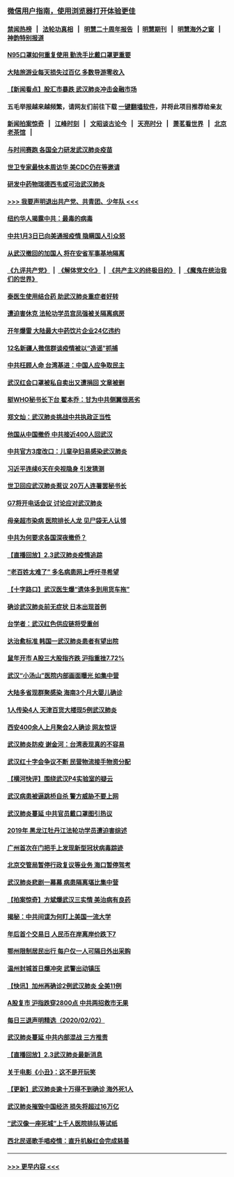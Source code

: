 ### [微信用户指南，使用浏览器打开体验更佳](https://github.com/gfw-breaker/banned-news1/blob/master/indexes/wechat-guide.md?t=0)
#### [禁闻热榜](热点新闻.md?t=0)  &nbsp;&nbsp;|&nbsp;&nbsp; [法轮功真相](https://github.com/gfw-breaker/truth/blob/master/README.md?t=0) &nbsp;&nbsp;|&nbsp;&nbsp; [明慧二十周年报告](https://github.com/gfw-breaker/mh-reports/blob/master/README.md?t=0) &nbsp;&nbsp;|&nbsp;&nbsp;[明慧期刊](https://github.com/gfw-breaker/mh-qikan) &nbsp;&nbsp;|&nbsp;&nbsp; [明慧海外之窗](https://github.com/gfw-breaker/mh-news/blob/master/README.md?t=0) &nbsp;&nbsp;|&nbsp;&nbsp; [神韵特别报道](https://github.com/gfw-breaker/mh-news/blob/master/shenyun.md?t=0)
#### [N95口罩如何重复使用 勤洗手比戴口罩更重要](../pages/nsc413/n11842236.md?t=02040611) 
#### [大陆旅游业每天损失过百亿 多数导游零收入](../pages/nsc413/n11842179.md?t=02040611) 
#### [【新闻看点】股汇市暴跌 武汉肺炎冲击金融市场](../pages/nsc413/n11842216.md?t=02040611) 
#### 五毛举报越来越频繁，请网友们前往下载 [一键翻墙软件](https://github.com/gfw-breaker/ssr-accounts)，并将此项目推荐给亲友
#### [新闻拍案惊奇](https://github.com/gfw-breaker/banned-news1/blob/master/pages/link4.md) &nbsp;&nbsp;|&nbsp;&nbsp; [江峰时刻](https://github.com/gfw-breaker/banned-news1/blob/master/pages/link4.md) &nbsp;&nbsp;|&nbsp;&nbsp; [文昭谈古论今](https://github.com/gfw-breaker/banned-news1/blob/master/pages/link4.md) &nbsp;&nbsp;|&nbsp;&nbsp; [天亮时分](https://github.com/gfw-breaker/banned-news1/blob/master/pages/link4.md) &nbsp;&nbsp;|&nbsp;&nbsp; [萧茗看世界](https://github.com/gfw-breaker/banned-news1/blob/master/pages/link4.md) &nbsp;&nbsp;|&nbsp;&nbsp; [北京老茶馆](https://github.com/gfw-breaker/banned-news1/blob/master/pages/link4.md) &nbsp;&nbsp;|&nbsp;&nbsp; 
#### [与时间赛跑  各国全力研发武汉肺炎疫苗](../pages/nsc413/n11842149.md?t=02040611) 
#### [世卫专家最快本周访华 美CDC仍在等邀请](../pages/nsc413/n11842198.md?t=02040611) 
#### [研发中药物瑞德西韦或可治武汉肺炎](../pages/nsc413/n11842100.md?t=02040611) 
#### [>>> 我要声明退出共产党、共青团、少年队 <<<](https://github.com/begood0513/goodnews/blob/master/quit/letter.md) 
#### [纽约华人揭露中共：最毒的病毒](../pages/nsc413/n11840631.md?t=02040611) 
#### [中共1月3日已向美通报疫情 隐瞒国人引众怒](../pages/nsc413/n11841978.md?t=02040611) 
#### [从武汉撤回的加国人 将在安省军事基地隔离](../pages/nsc413/n11840777.md?t=02040611) 
#### [《九评共产党》](https://github.com/begood0513/9ping.md/blob/master/README.md) &nbsp;|&nbsp; [《解体党文化》](../../../../jtdwh.md/blob/master/README.md)  &nbsp;|&nbsp; [《共产主义的终极目的》](../../../../gczydzjmd.md/blob/master/README.md) &nbsp;|&nbsp; [《魔鬼在统治我们的世界》](../../../../mgztzwmdsj.md/blob/master/README.md) 
#### [泰医生使用结合药 助武汉肺炎重症者好转](../pages/nsc413/n11842096.md?t=02040611) 
#### [遭迫害休克 法轮功学员宫凤强被关隔离病房](../pages/nsc413/n11841492.md?t=02040611) 
#### [开年爆雷  大陆最大中药饮片企业24亿违约](../pages/nsc413/n11841904.md?t=02040611) 
#### [12名新疆人微信群谈疫情被以“造谣”抓捕](../pages/nsc413/n11839897.md?t=02040611) 
#### [中共枉顾人命 台湾基进：中国人应争取民主](../pages/nsc413/n11841532.md?t=02040611) 
#### [武汉红会口罩被私自卖出又遭捐回 文章被删](../pages/nsc413/n11841871.md?t=02040611) 
#### [挺WHO秘书长下台 翟本乔：甘为中共侧翼很恶劣](../pages/nsc413/n11841484.md?t=02040611) 
#### [郑文灿：武汉肺炎挑战中共执政正当性](../pages/nsc413/n11841537.md?t=02040611) 
#### [他国从中国撤侨 中共接近400人回武汉](../pages/nsc413/n11841290.md?t=02040611) 
#### [中共官方3度改口：儿童孕妇易感染武汉肺炎](../pages/nsc413/n11841631.md?t=02040611) 
#### [习近平连续6天在央视隐身 引发猜测](../pages/nsc413/n11841881.md?t=02040611) 
#### [世卫回应武汉肺炎惹议 20万人连署罢秘书长](../pages/nsc413/n11841664.md?t=02040611) 
#### [G7将开电话会议 讨论应对武汉肺炎](../pages/nsc413/n11841658.md?t=02040611) 
#### [母亲超市染病 医院排长人龙 见尸袋无人认领](../pages/nsc413/n11841762.md?t=02040611) 
#### [中共为何要求各国深夜撤侨？](../pages/nsc413/n11841731.md?t=02040611) 
#### [【直播回放】2.3武汉肺炎疫情追踪](../pages/nsc413/n11841577.md?t=02040611) 
#### [“老百姓太难了” 多名病患网上呼吁寻希望](../pages/nsc413/n11841565.md?t=02040611) 
#### [【十字路口】武汉医生爆“遗体多到用货车拖”](../pages/nsc413/n11840013.md?t=02040611) 
#### [确诊武汉肺炎前无症状 日本出现首例](../pages/nsc413/n11841567.md?t=02040611) 
#### [台学者：武汉红色供应链将受重创](../pages/nsc413/n11841596.md?t=02040611) 
#### [达治愈标准 韩国一武汉肺炎患者有望出院](../pages/nsc413/n11841523.md?t=02040611) 
#### [鼠年开市 A股三大股指齐跌 沪指重挫7.72%](../pages/nsc413/n11840461.md?t=02040611) 
#### [武汉“小汤山”医院内部画面曝光 如集中营](../pages/nsc413/n11841060.md?t=02040611) 
#### [大陆多省现群聚感染 海南3个月大婴儿确诊](../pages/nsc413/n11841274.md?t=02040611) 
#### [1人传染4人 天津百货大楼现5例武汉肺炎](../pages/nsc413/n11840677.md?t=02040611) 
#### [西安400余人上月聚会2人确诊 网友惊讶](../pages/nsc413/n11841178.md?t=02040611) 
#### [武汉肺炎防疫 谢金河：台湾表现真的不容易](../pages/nsc413/n11841120.md?t=02040611) 
#### [武汉红十字会争议不断 民营物流接手物资分配](../pages/nsc413/n11840733.md?t=02040611) 
#### [【横河快评】围绕武汉P4实验室的疑云](../pages/nsc413/n11840494.md?t=02040611) 
#### [武汉病患被逼跳桥自杀 警方威胁不要上网](../pages/nsc413/n11838521.md?t=02040611) 
#### [武汉肺炎蔓延 中共官员戴口罩图引热议](../pages/nsc413/n11840917.md?t=02040611) 
#### [2019年 黑龙江牡丹江法轮功学员遭迫害综述](../pages/nsc413/n11839335.md?t=02040611) 
#### [广州首次在门把手上发现新型冠状病毒踪迹](../pages/nsc413/n11840613.md?t=02040611) 
#### [北京交管局暂停行政复议等业务 海口暂停驾考](../pages/nsc413/n11840528.md?t=02040611) 
#### [武汉肺炎悲剧一幕幕 病患隔离堪比集中营](../pages/nsc413/n11838047.md?t=02040611) 
#### [【拍案惊奇】方斌爆武汉三实情 美治病有良药](../pages/nsc413/n11839984.md?t=02040611) 
#### [揭秘：中共间谍为何盯上美国一流大学](../pages/nsc413/n11840270.md?t=02040611) 
#### [年后首个交易日 人民币在岸离岸价跌下7](../pages/nsc413/n11840366.md?t=02040611) 
#### [鄂州限制居民出行 每户仅一人可隔日外出采购](../pages/nsc413/n11839131.md?t=02040611) 
#### [温州封城首日爆冲突 武警出动镇压](../pages/nsc413/n11839881.md?t=02040611) 
#### [【快讯】加州再确诊2例武汉肺炎 全美11例](../pages/nsc413/n11840339.md?t=02040611) 
#### [A股复市 沪指跌穿2800点 中共两招救市无果](../pages/nsc413/n11839859.md?t=02040611) 
#### [每日三退声明精选（2020/02/02）](../pages/nsc413/n11840257.md?t=02040611) 
#### [武汉肺炎蔓延 中共内部混战 三方推责](../pages/nsc413/n11839612.md?t=02040611) 
#### [【直播回放】2.3武汉肺炎最新消息](../pages/nsc413/n11840124.md?t=02040611) 
#### [关于电影《小丑》：这不是开玩笑](../pages/nsc413/n11839360.md?t=02040611) 
#### [【更新】武汉肺炎逾十万得不到确诊 海外死1人](../pages/nsc413/n11801312.md?t=02040611) 
#### [武汉肺炎摧毁中国经济 损失将超过16万亿](../pages/nsc413/n11839723.md?t=02040611) 
#### [“武汉像一座死城”上千人医院排队等试纸](../pages/nsc413/n11839724.md?t=02040611) 
#### [西北民谣歌手唱疫情：直升机躲红会完成慈善](../pages/nsc413/n11839757.md?t=02040611) 

----
#### [ >>> 更早内容 <<< ](../indexes/nsc413-earlier.md)
